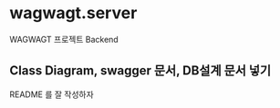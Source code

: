 # wagwagt.server
WAGWAGT 프로젝트 Backend 



## Class Diagram, swagger 문서, DB설계 문서 넣기

README 를 잘 작성하자

